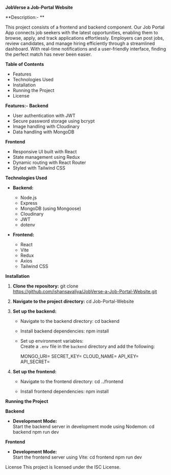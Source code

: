 **JobVerse a Job-Portal Website**

**Description:- **

This project consists of a frontend and backend component. Our Job Portal App connects job seekers with the latest opportunities, enabling them to browse, apply, and track applications effortlessly. Employers can post jobs, review candidates, and manage hiring efficiently through a streamlined dashboard. With real-time notifications and a user-friendly interface, finding the perfect match has never been easier.

**Table of Contents**
- Features
- Technologies Used
- Installation
- Running the Project
- License

**Features:-**
**Backend**
- User authentication with JWT
- Secure password storage using bcrypt
- Image handling with Cloudinary
- Data handling with MongoDB

**Frontend**
- Responsive UI built with React
- State management using Redux
- Dynamic routing with React Router
- Styled with Tailwind CSS

**Technologies Used**
- **Backend:**
  - Node.js
  - Express
  - MongoDB (using Mongoose)
  - Cloudinary
  - JWT
  - dotenv

- **Frontend:**
  - React
  - Vite
  - Redux
  - Axios
  - Tailwind CSS

**Installation**

1. **Clone the repository:**
   git clone https://github.com/ishansavaliya/JobVerse-a-Job-Portal-Website.git
   

2. **Navigate to the project directory:**
   cd Job-Portal-Website
  

3. **Set up the backend:**
   - Navigate to the backend directory:
     cd backend
     
   - Install backend dependencies:
     npm install
     

   - Set up environment variables:  
     Create a `.env` file in the `backend` directory and add the following:
     
     MONGO_URI=<Your File>
     SECRET_KEY=<Your File>
     CLOUD_NAME=<Your File>
     API_KEY=<Your File>
     API_SECRET=<Your File>
     

4. **Set up the frontend:**
   - Navigate to the frontend directory:
     cd ../frontend
     
   - Install frontend dependencies:
     npm install
     

**Running the Project**

**Backend**
- **Development Mode:**  
  Start the backend server in development mode using Nodemon:
  cd backend
  npm run dev
  

**Frontend**
- **Development Mode:**  
  Start the frontend server using Vite:
  cd frontend
  npm run dev
  
License
This project is licensed under the ISC License.

